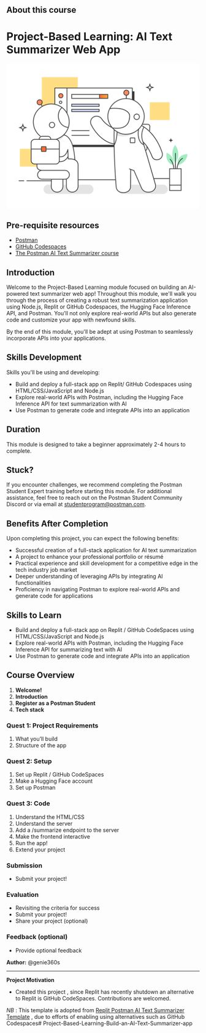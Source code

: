 ## About this course

# Project-Based Learning: AI Text Summarizer Web App

![course thumbmail](public/images/learning.png)

## Pre-requisite resources
- [Postman](https://www.postman.com/)
- [GitHub Codespaces](https://docs.github.com/en/codespaces)
- [The Postman AI Text Summarizer course](https://academy.postman.com/project-ai-text-summarizer)

## Introduction

Welcome to the Project-Based Learning module focused on building an AI-powered text summarizer web app! Throughout this module, we'll walk you through the process of creating a robust text summarization application using Node.js, Replit or GitHub Codespaces, the Hugging Face Inference API, and Postman. You'll not only explore real-world APIs but also generate code and customize your app with newfound skills.

By the end of this module, you'll be adept at using Postman to seamlessly incorporate APIs into your applications.

## Skills Development

Skills you'll be using and developing:
- Build and deploy a full-stack app on Replit/ GitHub Codespaces using HTML/CSS/JavaScript and Node.js
- Explore real-world APIs with Postman, including the Hugging Face Inference API for text summarization with AI
- Use Postman to generate code and integrate APIs into an application

## Duration

This module is designed to take a beginner approximately 2-4 hours to complete.

## Stuck?

If you encounter challenges, we recommend completing the Postman Student Expert training before starting this module. For additional assistance, feel free to reach out on the Postman Student Community Discord or via email at studentprogram@postman.com.

## Benefits After Completion

Upon completing this project, you can expect the following benefits:
- Successful creation of a full-stack application for AI text summarization
- A project to enhance your professional portfolio or résumé
- Practical experience and skill development for a competitive edge in the tech industry job market
- Deeper understanding of leveraging APIs by integrating AI functionalities
- Proficiency in navigating Postman to explore real-world APIs and generate code for applications

## Skills to Learn
- Build and deploy a full-stack app on Replit / GitHub CodeSpaces using HTML/CSS/JavaScript and Node.js
- Explore real-world APIs with Postman, including the Hugging Face Inference API for summarizing text with AI
- Use Postman to generate code and integrate APIs into an application

## Course Overview
1. **Welcome!**
2. **Introduction**
3. **Register as a Postman Student**
4. **Tech stack**
   
### Quest 1: Project Requirements
1. What you’ll build
2. Structure of the app

### Quest 2: Setup
1. Set up Replit / GitHub CodeSpaces
2. Make a Hugging Face account
3. Set up Postman

### Quest 3: Code
1. Understand the HTML/CSS
2. Understand the server
3. Add a /summarize endpoint to the server
4. Make the frontend interactive
5. Run the app!
6. Extend your project

### Submission
- Submit your project!

### Evaluation
- Revisiting the criteria for success
- Submit your project!
- Share your project (optional)

### Feedback (optional)
- Provide optional feedback

**Author:** @genie360s

----
**Project Motivation**
- Created this project , since Replit has recently shutdown an alternative to Replit is GitHub CodeSpaces. Contributions are welcomed.

*NB* : This template is adopted from  [Replit Postman AI Text Summarizer Template](https://replit.com/@postman/AI-Text-Summarizer-App-Starter-Template) , due to efforts of enabling using alternatives such as GitHub Codespaces#   P r o j e c t - B a s e d - L e a r n i n g - B u i l d - a n - A I - T e x t - S u m m a r i z e r - a p p 
 
 